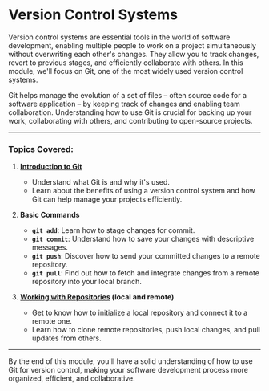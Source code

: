 # Version Control Systems

Version control systems are essential tools in the world of software development, enabling multiple people to work on a project simultaneously without overwriting each other's changes. They allow you to track changes, revert to previous stages, and efficiently collaborate with others. In this module, we'll focus on Git, one of the most widely used version control systems.

Git helps manage the evolution of a set of files – often source code for a software application – by keeping track of changes and enabling team collaboration. Understanding how to use Git is crucial for backing up your work, collaborating with others, and contributing to open-source projects.

---

### Topics Covered:

1. **[Introduction to Git](https://github.com/PeteComSci/intro_comprog/tree/5fe8124166b4ea99411c765dd5d9c414d59efde7/topics/version_control/topics/git)**
   - Understand what Git is and why it's used.
   - Learn about the benefits of using a version control system and how Git can help manage your projects efficiently.

2. **Basic Commands**
   - **`git add`**: Learn how to stage changes for commit.
   - **`git commit`**: Understand how to save your changes with descriptive messages.
   - **`git push`**: Discover how to send your committed changes to a remote repository.
   - **`git pull`**: Find out how to fetch and integrate changes from a remote repository into your local branch.

3. **[Working with Repositories](https://github.com/PeteComSci/intro_comprog/tree/3f8a2cfb94ef4ac2eaaffadfa00f880bf477e766/topics/version_control/topics/github_repositories) (local and remote)**
   - Get to know how to initialize a local repository and connect it to a remote one.
   - Learn how to clone remote repositories, push local changes, and pull updates from others.

---

By the end of this module, you'll have a solid understanding of how to use Git for version control, making your software development process more organized, efficient, and collaborative.
